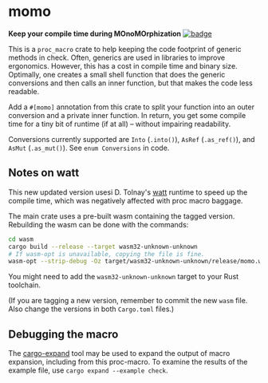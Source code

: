 # momo
**Keep your compile time during MOnoMOrphization**
[![badge](https://docs.rs/momo/badge.svg)](https://docs.rs/momo)

This is a `proc_macro` crate to help keeping the code footprint of
generic methods in check. Often, generics are used in libraries to
improve ergonomics.  However,  this has a cost in compile time and
binary size.  Optimally,  one creates a  small shell function that
does the generic conversions and then calls an inner function, but
that makes the code less readable.

Add a `#[momo]`  annotation from this crate to split your function
into an outer conversion and a private inner function.  In return,
you get some compile time for a tiny bit of runtime (if at all) –
without impairing readability.

Conversions currently supported are `Into` (`.into()`), `AsRef`
(`.as_ref()`), and `AsMut` (`.as_mut()`).  See `enum Conversions`
in code.


## Notes on watt

This new updated version usesi D. Tolnay's [watt] runtime to speed
up the compile time, which was negatively affected with proc macro
baggage.

The main crate uses a pre-built wasm containing the tagged version.
Rebuilding the wasm can be done with the commands:

```bash
cd wasm
cargo build --release --target wasm32-unknown-unknown
# If wasm-opt is unavailable, copying the file is fine.
wasm-opt --strip-debug -Oz target/wasm32-unknown-unknown/release/momo.wasm -o ../src/momo.wasm
```

You might need to add the  `wasm32-unknown-unknown` target to your
Rust toolchain.

[watt]: https://github.com/dtolnay/watt

(If you are tagging a new version, remember to commit the new `wasm` file.
Also change the versions in both `Cargo.toml` files.)

## Debugging the macro

The [cargo-expand] tool may be used to expand the output of macro expansion,
including from this proc-macro.  To examine the results of the example file,
use `cargo expand --example check`.

[cargo-expand]: https://github.com/dtolnay/cargo-expand
